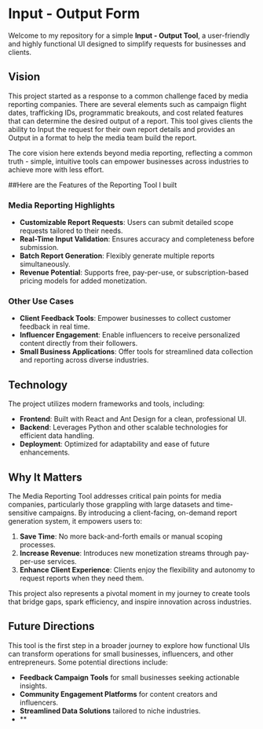 # Input - Output Form

Welcome to my repository for a simple **Input - Output Tool**, a user-friendly and highly functional UI designed to simplify requests for businesses and clients.

## Vision  

This project started as a response to a common challenge faced by media reporting companies. There are several elements such as campaign flight dates, trafficking IDs, programmatic breakouts, and cost related features that can determine the desired output of a report. This tool gives clients the ability to Input the request for their own report details and provides an Output in a format to help the media team build the report.

The core vision here extends beyond media reporting, reflecting a common truth - simple, intuitive tools can empower businesses across industries to achieve more with less effort.

##Here are the Features of the Reporting Tool I built

### Media Reporting Highlights  
- **Customizable Report Requests**: Users can submit detailed scope requests tailored to their needs.  
- **Real-Time Input Validation**: Ensures accuracy and completeness before submission.  
- **Batch Report Generation**: Flexibly generate multiple reports simultaneously.  
- **Revenue Potential**: Supports free, pay-per-use, or subscription-based pricing models for added monetization.  

### Other Use Cases  
- **Client Feedback Tools**: Empower businesses to collect customer feedback in real time.  
- **Influencer Engagement**: Enable influencers to receive personalized content directly from their followers.  
- **Small Business Applications**: Offer tools for streamlined data collection and reporting across diverse industries.  

## Technology  

The project utilizes modern frameworks and tools, including:  
- **Frontend**: Built with React and Ant Design for a clean, professional UI.  
- **Backend**: Leverages Python and other scalable technologies for efficient data handling.  
- **Deployment**: Optimized for adaptability and ease of future enhancements.  

## Why It Matters  

The Media Reporting Tool addresses critical pain points for media companies, particularly those grappling with large datasets and time-sensitive campaigns. By introducing a client-facing, on-demand report generation system, it empowers users to:  
1. **Save Time**: No more back-and-forth emails or manual scoping processes.  
2. **Increase Revenue**: Introduces new monetization streams through pay-per-use services.  
3. **Enhance Client Experience**: Clients enjoy the flexibility and autonomy to request reports when they need them.  

This project also represents a pivotal moment in my journey to create tools that bridge gaps, spark efficiency, and inspire innovation across industries.  

## Future Directions  

This tool is the first step in a broader journey to explore how functional UIs can transform operations for small businesses, influencers, and other entrepreneurs. Some potential directions include:  
- **Feedback Campaign Tools** for small businesses seeking actionable insights.  
- **Community Engagement Platforms** for content creators and influencers.  
- **Streamlined Data Solutions** tailored to niche industries.
- **

